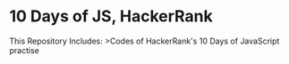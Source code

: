 
<h1 >10 Days of JS, HackerRank</h1>
This Repository Includes:
>Codes of HackerRank's 10 Days of JavaScript practise
